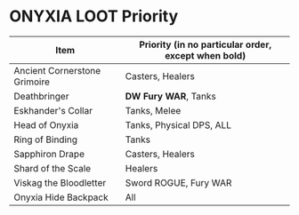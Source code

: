 # ONYXIA LOOT Priority

| Item                         | Priority (in no particular order, except when bold) | 
|------------------------------|-----------------------------------------------------| 
| Ancient Cornerstone Grimoire | Casters, Healers                                    | 
| Deathbringer                 | **DW Fury WAR**, Tanks                                  | 
| Eskhander's Collar           | Tanks, Melee                                        | 
| Head of Onyxia               | Tanks, Physical DPS, ALL                            | 
| Ring of Binding              | Tanks                                               | 
| Sapphiron Drape              | Casters, Healers                                    | 
| Shard of the Scale           | Healers                                             | 
| Viskag the Bloodletter       | Sword ROGUE, Fury WAR                               | 
| Onyxia Hide Backpack         | All                                                 | 
